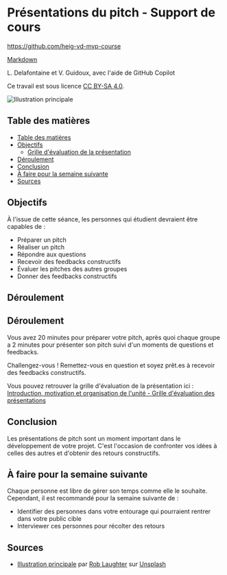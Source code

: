 # Présentations du pitch - Support de cours

<https://github.com/heig-vd-mvp-course>

[Markdown][course-material]

L. Delafontaine et V. Guidoux, avec l'aide de GitHub Copilot

Ce travail est sous licence [CC BY-SA 4.0][license].

![Illustration principale][illustration-principale]

## Table des matières

- [Table des matières](#table-des-matières)
- [Objectifs](#objectifs)
  - [Grille d'évaluation de la présentation](#grille-dévaluation-de-la-présentation)
- [Déroulement](#déroulement)
- [Conclusion](#conclusion)
- [À faire pour la semaine suivante](#à-faire-pour-la-semaine-suivante)
- [Sources](#sources)

## Objectifs

À l'issue de cette séance, les personnes qui étudient devraient être capables de
:

- Préparer un pitch
- Réaliser un pitch
- Répondre aux questions
- Recevoir des feedbacks constructifs
- Évaluer les pitches des autres groupes
- Donner des feedbacks constructifs

## Déroulement

## Déroulement

Vous avez 20 minutes pour préparer votre pitch, après quoi chaque groupe a 2
minutes pour présenter son pitch suivi d'un moments de questions et feedbacks.

Challengez-vous ! Remettez-vous en question et soyez prêt.es à recevoir des
feedbacks constructifs.

Vous pouvez retrouver la grille d'évaluation de la présentation ici :
[Introduction, motivation et organisation de l'unité - Grille d'évaluation des présentations](../../01-cours-introduction-motivation-et-organisation-de-lunite/02-support-de-cours/README.md#grille-d%C3%A9valuation-des-pr%C3%A9sentations)

## Conclusion

Les présentations de pitch sont un moment important dans le développement de
votre projet. C'est l'occasion de confronter vos idées à celles des autres et
d'obtenir des retours constructifs.

## À faire pour la semaine suivante

Chaque personne est libre de gérer son temps comme elle le souhaite. Cependant,
il est recommandé pour la semaine suivante de :

- Identifier des personnes dans votre entourage qui pourraient rentrer dans
  votre public cible
- Interviewer ces personnes pour récolter des retours

## Sources

- [Illustration principale][illustration-principale] par
  [Rob Laughter](https://unsplash.com/@roblaughter) sur
  [Unsplash](https://unsplash.com/photos/red-theater-curtain-WW1jsInXgwM)

<!-- URLs -->

[course-material]:
	https://github.com/heig-vd-mvp-course/heig-vd-mvp-course/blob/main/06-projet-presentations-du-pitch/02-support-de-cours/README.md
[license]:
	https://github.com/heig-vd-mvp-course/heig-vd-mvp-course/blob/main/LICENSE.md
[illustration-principale]:
	https://images.unsplash.com/photo-1514306191717-452ec28c7814?fit=crop&h=720
